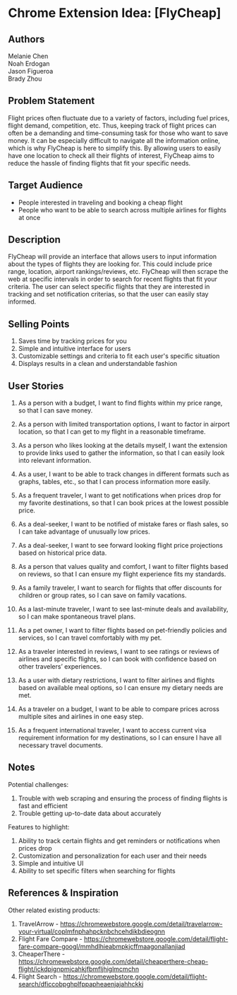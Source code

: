 # Chrome Extension Idea: [FlyCheap]

## Authors

Melanie Chen\
Noah Erdogan\
Jason Figueroa\
Brady Zhou

## Problem Statement

Flight prices often fluctuate due to a variety of factors, including fuel prices, flight demand, competition, etc. Thus, keeping track of flight prices can often be a demanding and time-consuming task for those who want to save money. It can be especially difficult to navigate all the information online, which is why FlyCheap is here to simplify this. By allowing users to easily have one location to check all their flights of interest, FlyCheap aims to reduce the hassle of finding flights that fit your specific needs.

## Target Audience

- People interested in traveling and booking a cheap flight
- People who want to be able to search across multiple airlines for flights at once 

## Description

FlyCheap will provide an interface that allows users to input information about the types of flights they are looking for. This could include price range, location, airport rankings/reviews, etc. FlyCheap will then scrape the web at specific intervals in order to search for recent flights that fit your criteria. The user can select specific flights that they are interested in tracking and set notification criterias, so that the user can easily stay informed.

## Selling Points

1. Saves time by tracking prices for you
2. Simple and intuitive interface for users
3. Customizable settings and criteria to fit each user's specific situation
4. Displays results in a clean and understandable fashion


## User Stories

1. As a person with a budget, I want to find flights within my price range, so that I can save money.
2. As a person with limited transportation options, I want to factor in airport location, so that I can get to my flight in a reasonable timeframe.

3. As a person who likes looking at the details myself, I want the extension to provide links used to gather the information, so that I can easily look into relevant information.

4. As a user, I want to be able to track changes in different formats such as graphs, tables, etc., so that I can process information more easily.

5. As a frequent traveler, I want to get notifications when prices drop for my favorite destinations, so that I can book prices at the lowest possible price. 

6. As a deal-seeker, I want to be notified of mistake fares or flash sales, so I can take advantage of unusually low prices.

7. As a deal-seeker, I want to see forward looking flight price projections based on historical price data. 

8. As a person that values quality and comfort, I want to filter flights based on reviews, so that I can ensure my flight experience fits my standards.

9. As a family traveler, I want to search for flights that offer discounts for children or group rates, so I can save on family vacations.

10. As a last-minute traveler, I want to see last-minute deals and availability, so I can make spontaneous travel plans.
 
11. As a pet owner, I want to filter flights based on pet-friendly policies and services, so I can travel comfortably with my pet.

12. As a traveler interested in reviews, I want to see ratings or reviews of airlines and specific flights, so I can book with confidence based on other travelers’ experiences.

13. As a user with dietary restrictions, I want to filter airlines and flights based on available meal options, so I can ensure my dietary needs are met.

14. As a traveler on a budget, I want to be able to compare prices across multiple sites and airlines in one easy step. 

15. As a frequent international traveler, I want to access current visa requirement information for my destinations, so I can ensure I have all necessary travel documents.



## Notes

Potential challenges:
1. Trouble with web scraping and ensuring the process of finding flights is fast and efficient
2. Trouble getting up-to-date data about accurately

Features to highlight:
1. Ability to track certain flights and get reminders or notifications when prices drop
2. Customization and personalization for each user and their needs
3. Simple and intuitive UI
4. Ability to set specific filters when searching for flights

## References & Inspiration

Other related existing products:
1. TravelArrow - https://chromewebstore.google.com/detail/travelarrow-your-virtual/coplmfnphahpcknbchcehdikbdieognn
2. Flight Fare Compare - https://chromewebstore.google.com/detail/flight-fare-compare-googl/mmhdlhieabmpkjcffmaagonallanjiad
3. CheaperThere - https://chromewebstore.google.com/detail/cheaperthere-cheap-flight/ickdpignpmjcahkjfbmfljhiglmcmchn
4. Flight Search - https://chromewebstore.google.com/detail/flight-search/dficcobpghplfppapheaenjajahhckkj
